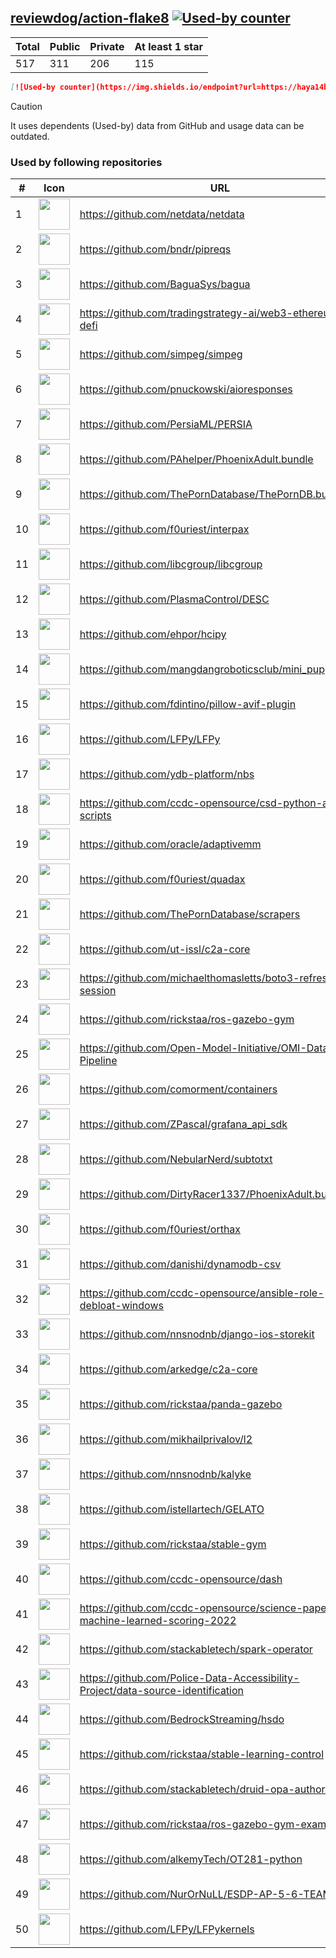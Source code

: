 





## [reviewdog/action-flake8](https://github.com/reviewdog/action-flake8) [![Used-by counter](https://img.shields.io/endpoint?url=https://haya14busa.github.io/github-used-by/data/reviewdog/action-flake8/shieldsio.json)](https://github.com/haya14busa/github-used-by/tree/main/repo/reviewdog/action-flake8)

| Total | Public | Private | At least 1 star
| ----- | ------ | ------- | ---------------
| 517 | 311 | 206 | 115 |

```md
[![Used-by counter](https://img.shields.io/endpoint?url=https://haya14busa.github.io/github-used-by/data/reviewdog/action-flake8/shieldsio.json)](https://github.com/haya14busa/github-used-by/tree/main/repo/reviewdog/action-flake8)
```

> [!CAUTION]
> It uses dependents (Used-by) data from GitHub and usage data can be outdated.

### Used by following repositories

| # | Icon | URL | Stars |
| -- | -- | -- | -- | 
|1|<img src="https://github.com/netdata.png" width=50 height=50>|https://github.com/netdata/netdata|75388|
|2|<img src="https://github.com/bndr.png" width=50 height=50>|https://github.com/bndr/pipreqs|7303|
|3|<img src="https://github.com/BaguaSys.png" width=50 height=50>|https://github.com/BaguaSys/bagua|882|
|4|<img src="https://github.com/tradingstrategy-ai.png" width=50 height=50>|https://github.com/tradingstrategy-ai/web3-ethereum-defi|712|
|5|<img src="https://github.com/simpeg.png" width=50 height=50>|https://github.com/simpeg/simpeg|576|
|6|<img src="https://github.com/pnuckowski.png" width=50 height=50>|https://github.com/pnuckowski/aioresponses|550|
|7|<img src="https://github.com/PersiaML.png" width=50 height=50>|https://github.com/PersiaML/PERSIA|408|
|8|<img src="https://github.com/PAhelper.png" width=50 height=50>|https://github.com/PAhelper/PhoenixAdult.bundle|377|
|9|<img src="https://github.com/ThePornDatabase.png" width=50 height=50>|https://github.com/ThePornDatabase/ThePornDB.bundle|216|
|10|<img src="https://github.com/f0uriest.png" width=50 height=50>|https://github.com/f0uriest/interpax|210|
|11|<img src="https://github.com/libcgroup.png" width=50 height=50>|https://github.com/libcgroup/libcgroup|169|
|12|<img src="https://github.com/PlasmaControl.png" width=50 height=50>|https://github.com/PlasmaControl/DESC|133|
|13|<img src="https://github.com/ehpor.png" width=50 height=50>|https://github.com/ehpor/hcipy|116|
|14|<img src="https://github.com/mangdangroboticsclub.png" width=50 height=50>|https://github.com/mangdangroboticsclub/mini_pupper_ros|115|
|15|<img src="https://github.com/fdintino.png" width=50 height=50>|https://github.com/fdintino/pillow-avif-plugin|111|
|16|<img src="https://github.com/LFPy.png" width=50 height=50>|https://github.com/LFPy/LFPy|83|
|17|<img src="https://github.com/ydb-platform.png" width=50 height=50>|https://github.com/ydb-platform/nbs|77|
|18|<img src="https://github.com/ccdc-opensource.png" width=50 height=50>|https://github.com/ccdc-opensource/csd-python-api-scripts|75|
|19|<img src="https://github.com/oracle.png" width=50 height=50>|https://github.com/oracle/adaptivemm|66|
|20|<img src="https://github.com/f0uriest.png" width=50 height=50>|https://github.com/f0uriest/quadax|66|
|21|<img src="https://github.com/ThePornDatabase.png" width=50 height=50>|https://github.com/ThePornDatabase/scrapers|64|
|22|<img src="https://github.com/ut-issl.png" width=50 height=50>|https://github.com/ut-issl/c2a-core|54|
|23|<img src="https://github.com/michaelthomasletts.png" width=50 height=50>|https://github.com/michaelthomasletts/boto3-refresh-session|46|
|24|<img src="https://github.com/rickstaa.png" width=50 height=50>|https://github.com/rickstaa/ros-gazebo-gym|43|
|25|<img src="https://github.com/Open-Model-Initiative.png" width=50 height=50>|https://github.com/Open-Model-Initiative/OMI-Data-Pipeline|35|
|26|<img src="https://github.com/comorment.png" width=50 height=50>|https://github.com/comorment/containers|30|
|27|<img src="https://github.com/ZPascal.png" width=50 height=50>|https://github.com/ZPascal/grafana_api_sdk|29|
|28|<img src="https://github.com/NebularNerd.png" width=50 height=50>|https://github.com/NebularNerd/subtotxt|26|
|29|<img src="https://github.com/DirtyRacer1337.png" width=50 height=50>|https://github.com/DirtyRacer1337/PhoenixAdult.bundle|24|
|30|<img src="https://github.com/f0uriest.png" width=50 height=50>|https://github.com/f0uriest/orthax|22|
|31|<img src="https://github.com/danishi.png" width=50 height=50>|https://github.com/danishi/dynamodb-csv|20|
|32|<img src="https://github.com/ccdc-opensource.png" width=50 height=50>|https://github.com/ccdc-opensource/ansible-role-debloat-windows|19|
|33|<img src="https://github.com/nnsnodnb.png" width=50 height=50>|https://github.com/nnsnodnb/django-ios-storekit|19|
|34|<img src="https://github.com/arkedge.png" width=50 height=50>|https://github.com/arkedge/c2a-core|18|
|35|<img src="https://github.com/rickstaa.png" width=50 height=50>|https://github.com/rickstaa/panda-gazebo|18|
|36|<img src="https://github.com/mikhailprivalov.png" width=50 height=50>|https://github.com/mikhailprivalov/l2|18|
|37|<img src="https://github.com/nnsnodnb.png" width=50 height=50>|https://github.com/nnsnodnb/kalyke|17|
|38|<img src="https://github.com/istellartech.png" width=50 height=50>|https://github.com/istellartech/GELATO|15|
|39|<img src="https://github.com/rickstaa.png" width=50 height=50>|https://github.com/rickstaa/stable-gym|12|
|40|<img src="https://github.com/ccdc-opensource.png" width=50 height=50>|https://github.com/ccdc-opensource/dash|12|
|41|<img src="https://github.com/ccdc-opensource.png" width=50 height=50>|https://github.com/ccdc-opensource/science-paper-rf-machine-learned-scoring-2022|9|
|42|<img src="https://github.com/stackabletech.png" width=50 height=50>|https://github.com/stackabletech/spark-operator|9|
|43|<img src="https://github.com/Police-Data-Accessibility-Project.png" width=50 height=50>|https://github.com/Police-Data-Accessibility-Project/data-source-identification|7|
|44|<img src="https://github.com/BedrockStreaming.png" width=50 height=50>|https://github.com/BedrockStreaming/hsdo|7|
|45|<img src="https://github.com/rickstaa.png" width=50 height=50>|https://github.com/rickstaa/stable-learning-control|6|
|46|<img src="https://github.com/stackabletech.png" width=50 height=50>|https://github.com/stackabletech/druid-opa-authorizer|6|
|47|<img src="https://github.com/rickstaa.png" width=50 height=50>|https://github.com/rickstaa/ros-gazebo-gym-examples|5|
|48|<img src="https://github.com/alkemyTech.png" width=50 height=50>|https://github.com/alkemyTech/OT281-python|5|
|49|<img src="https://github.com/NurOrNuLL.png" width=50 height=50>|https://github.com/NurOrNuLL/ESDP-AP-5-6-TEAM-2|5|
|50|<img src="https://github.com/LFPy.png" width=50 height=50>|https://github.com/LFPy/LFPykernels|5|
